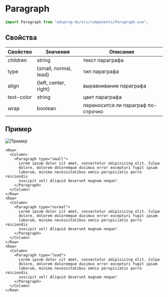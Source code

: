 # Paragraph

```js
import Paragraph from "eduprog-ds/src/components/Paragraph.vue";
```

## Свойства

| Свойство   | Значения              | Описание                           |
| ---------- | --------------------- | ---------------------------------- |
| children   | string                | текст параграфа                    |
| type       | {small, normal, lead} | тип параграфа                      |
| align      | {left, center, right} | выравнивание параграфа             |
| text-color | string                | цвет параграфа                     |
| wrap       | boolean               | переносится ли параграф по-строчно |

## Пример

![Пример](https://i.imgur.com/mw9Pd2b.png)

```vue
<Row>
  <Column>
    <Paragraph type="small">
      Lorem ipsum dolor sit amet, consectetur adipisicing elit. Culpa
      dolore, dolorem doloremque ducimus error excepturi fugit ipsam
      laborum, minima necessitatibus omnis perspiciatis porro reiciendis
      suscipit vel! Aliquid deserunt magnam neque!
    </Paragraph>
  </Column>
</Row>
<Row>
  <Column>
    <Paragraph type="normal">
      Lorem ipsum dolor sit amet, consectetur adipisicing elit. Culpa
      dolore, dolorem doloremque ducimus error excepturi fugit ipsam
      laborum, minima necessitatibus omnis perspiciatis porro reiciendis
      suscipit vel! Aliquid deserunt magnam neque!
    </Paragraph>
  </Column>
</Row>
<Row>
  <Column>
    <Paragraph type="lead">
      Lorem ipsum dolor sit amet, consectetur adipisicing elit. Culpa
      dolore, dolorem doloremque ducimus error excepturi fugit ipsam
      laborum, minima necessitatibus omnis perspiciatis porro reiciendis
      suscipit vel! Aliquid deserunt magnam neque!
    </Paragraph>
  </Column>
</Row>
```

